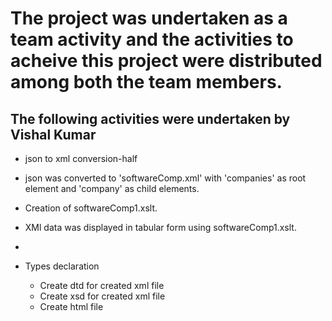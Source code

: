 # The project was undertaken as a team activity and the activities to acheive this project were distributed among both the team members.

## The following activities were undertaken by Vishal Kumar

- json to xml conversion-half
- json was converted to 'softwareComp.xml' with 'companies' as root element and 'company' as child elements.

- Creation of softwareComp1.xslt.
- XMl data was displayed in tabular form using softwareComp1.xslt.
-
- Types declaration
  - Create dtd for created xml file
  - Create xsd for created xml file
  - Create html file
